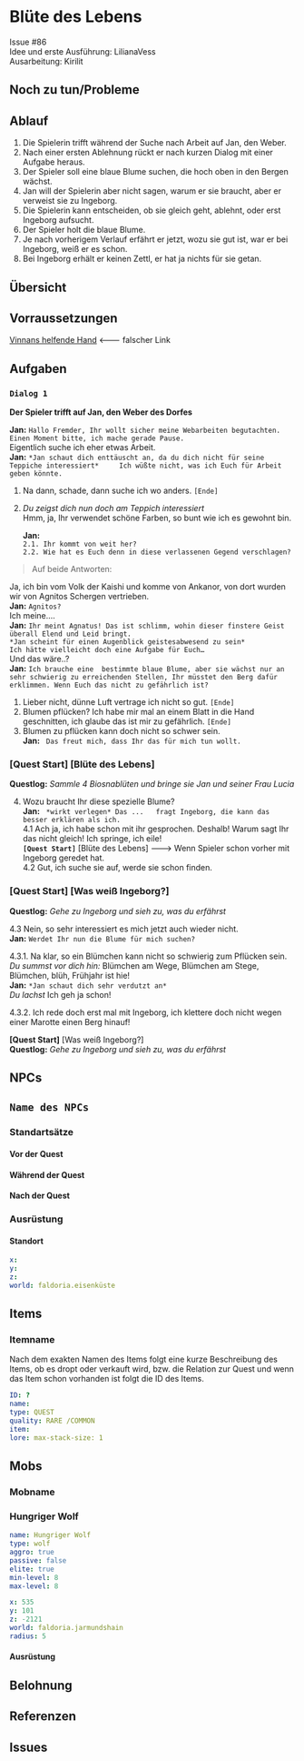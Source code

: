 # Blüte des Lebens <!-- omit in toc -->
Issue #86   
Idee und erste Ausführung: LilianaVess   
Ausarbeitung: Kirilit

## Noch zu tun/Probleme

## Ablauf

1. Die Spielerin trifft während der Suche nach Arbeit auf Jan, den Weber.
2. Nach einer ersten Ablehnung rückt er nach kurzen Dialog mit einer Aufgabe heraus.
3. Der Spieler soll eine blaue Blume suchen, die hoch oben in den Bergen wächst.
4. Jan will der Spielerin aber nicht sagen, warum er sie braucht, aber er verweist sie zu Ingeborg.
5. Die Spielerin kann entscheiden, ob sie gleich geht, ablehnt, oder erst Ingeborg aufsucht. 
6. Der Spieler holt die blaue Blume.
7. Je nach vorherigem Verlauf erfährt er jetzt, wozu sie gut ist, war er bei Ingeborg, weiß er es schon. 
8. Bei Ingeborg erhält er keinen Zettl, er hat ja nichts für sie getan. 

## Übersicht <!-- omit in toc -->

## Vorraussetzungen

[Vinnans helfende Hand](../2-vinnans-helfende-hand) <--- falscher Link


## Aufgaben

### `Dialog 1`

**Der Spieler trifft auf Jan, den Weber des Dorfes**

**Jan:** `Hallo Fremder, Ihr wollt sicher meine Webarbeiten begutachten. Einen Moment bitte, ich mache gerade Pause.`   
Eigentlich suche ich eher etwas Arbeit.   
**Jan:** `*Jan schaut dich enttäuscht an, da du dich nicht für seine Teppiche interessiert*    
Ich wüßte nicht, was ich Euch für Arbeit geben könnte.`  

1. Na dann, schade, dann suche ich wo anders. `[Ende]`
2. *Du zeigst dich nun doch am Teppich interessiert*   
Hmm, ja, Ihr verwendet schöne Farben, so bunt wie ich es gewohnt bin.

   **Jan:**   
`2.1. Ihr kommt von weit her? `   
`2.2. Wie hat es Euch denn in diese verlassenen Gegend verschlagen?`

> Auf beide Antworten: 
>
Ja, ich bin vom Volk der Kaishi und komme von Ankanor, von dort wurden wir von Agnitos Schergen vertrieben.   
**Jan:** `Agnitos?`   
Ich meine....    
**Jan:** `Ihr meint Agnatus! Das ist schlimm, wohin dieser finstere Geist überall Elend und Leid bringt.`  
`*Jan scheint für einen Augenblick geistesabwesend zu sein*`  
`Ich hätte vielleicht doch eine Aufgabe für Euch…`  
Und das wäre..?         
**Jan:** `Ich brauche eine  bestimmte blaue Blume, aber sie wächst nur an sehr schwierig zu erreichenden Stellen, Ihr müsstet den Berg dafür erklimmen. Wenn Euch das nicht zu gefährlich ist?`

1. Lieber nicht, dünne Luft vertrage ich nicht so gut. `[Ende]`   
2. Blumen pflücken? Ich habe mir mal an einem Blatt  in die Hand geschnitten, ich glaube das ist mir zu gefährlich. `[Ende]`   
3. Blumen zu pflücken kann doch nicht so schwer sein.   
    **Jan:** ` Das freut mich, dass Ihr das für mich tun wollt.` 

### **[Quest Start]** [Blüte des Lebens]   
**Questlog:** *Sammle 4 Biosnablüten und bringe sie Jan und seiner Frau Lucia*

4.    Wozu braucht Ihr diese spezielle Blume?   
**Jan:** ` *wirkt verlegen* Das ...   fragt Ingeborg, die kann das besser erklären als ich.`   
4.1 Ach ja, ich habe schon mit ihr gesprochen. Deshalb! Warum sagt Ihr das nicht gleich! Ich springe, ich eile!   
     **`[Quest Start]`** [Blüte des Lebens] ---> Wenn Spieler schon vorher mit Ingeborg geredet hat.   
4.2 Gut, ich suche sie auf, werde sie schon finden.

###   **[Quest Start]** [Was weiß Ingeborg?]   
**Questlog:** *Gehe zu Ingeborg und sieh zu, was du erfährst* 


4.3 Nein, so sehr interessiert es mich jetzt auch wieder nicht.   
    **Jan:** `Werdet Ihr nun die Blume für mich suchen?` 

4.3.1. Na klar, so ein Blümchen kann nicht so schwierig zum Pflücken sein.    
*Du summst vor dich hin:* Blümchen am Wege, Blümchen am Stege, Blümchen, blüh, Frühjahr ist hie!   
**Jan:** `*Jan schaut dich sehr verdutzt an*`      
*Du lachst* Ich geh ja schon!   

4.3.2. Ich rede doch erst mal mit Ingeborg, ich klettere doch nicht wegen einer Marotte einen Berg hinauf! 
   
**[Quest Start]** [Was weiß Ingeborg?]    
**Questlog:** *Gehe zu Ingeborg und sieh zu, was du erfährst*  
   



## NPCs


## `Name des NPCs`

### Standartsätze  


#### Vor der Quest

#### Während der Quest  


#### Nach der Quest
    
### Ausrüstung



#### Standort



```yml
x: 
y: 
z: 
world: faldoria.eisenküste
```

## Items


### Itemname

Nach dem exakten Namen des Items folgt eine kurze Beschreibung des Items, ob es dropt oder verkauft wird, bzw. die Relation zur Quest und wenn das Item schon vorhanden ist folgt die ID des Items. 

```yml
ID: ?
name: 
type: QUEST
quality: RARE /COMMON
item: 
lore: max-stack-size: 1
```




## Mobs


### Mobname



### Hungriger Wolf

```yml
name: Hungriger Wolf
type: wolf
aggro: true
passive: false
elite: true
min-level: 8
max-level: 8
```
```yml
x: 535
y: 101
z: -2121
world: faldoria.jarmundshain
radius: 5
```


#### Ausrüstung



## Belohnung



## Referenzen


## Issues


